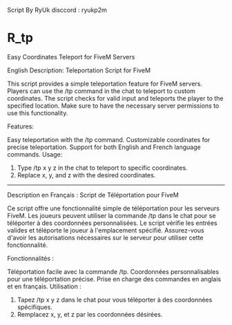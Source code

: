 Script By RyUk disccord : ryukp2m

# R_tp
Easy Coordinates Teleport for FiveM Servers


English Description:
Teleportation Script for FiveM

This script provides a simple teleportation feature for FiveM servers. Players can use the /tp command in the chat to teleport to custom coordinates. The script checks for valid input and teleports the player to the specified location. Make sure to have the necessary server permissions to use this functionality.

Features:

Easy teleportation with the /tp command.
Customizable coordinates for precise teleportation.
Support for both English and French language commands.
Usage:

1. Type /tp x y z in the chat to teleport to specific coordinates.
2. Replace x, y, and z with the desired coordinates.

------------------

Description en Français :
Script de Téléportation pour FiveM

Ce script offre une fonctionnalité simple de téléportation pour les serveurs FiveM. Les joueurs peuvent utiliser la commande /tp dans le chat pour se téléporter à des coordonnées personnalisées. Le script vérifie les entrées valides et téléporte le joueur à l'emplacement spécifié. Assurez-vous d'avoir les autorisations nécessaires sur le serveur pour utiliser cette fonctionnalité.

Fonctionnalités :

Téléportation facile avec la commande /tp.
Coordonnées personnalisables pour une téléportation précise.
Prise en charge des commandes en anglais et en français.
Utilisation :

1. Tapez /tp x y z dans le chat pour vous téléporter à des coordonnées spécifiques.
2. Remplacez x, y, et z par les coordonnées désirées.
